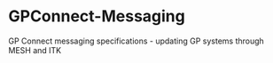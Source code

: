 # GPConnect-Messaging
GP Connect messaging specifications - updating GP systems through MESH and ITK
